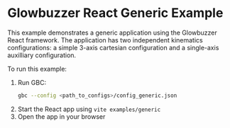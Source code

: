 # Glowbuzzer React Generic Example

This example demonstrates a generic application using the Glowbuzzer React framework. The application has two independent kinematics configurations: a simple 3-axis cartesian configuration and a single-axis auxilliary configuration.

To run this example:

1. Run GBC:
    ```bash
    gbc --config <path_to_configs>/config_generic.json
    ```
1. Start the React app using `vite examples/generic`
1. Open the app in your browser 
